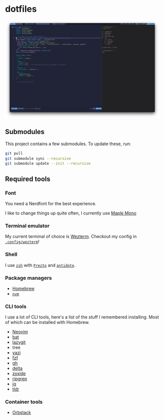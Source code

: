 # dotfiles

![Demo picture](./dotfile-images/scrsht.png)

## Submodules

This project contains a few submodules. To update these, run:

```sh
git pull
git submodule sync --recursive
git submodule update --init --recursive
```

## Required tools

### Font

You need a Nerdfont for the best experience.

I like to change things up quite often, I currently use [Maple Mono](https://github.com/subframe7536/maple-font)

### Terminal emulator

My current terminal of choice is [Wezterm](https://wezterm.org). Checkout my config in [`.config/wezterm`](./.config/wezterm)!

### Shell

I use [`zsh`](https://www.zsh.org/) with [`Prezto`](https://github.com/sorin-ionescu/prezto) and [`antidote`](https://antidote.sh/).

### Package managers

- [Homebrew](https://brew.sh/)
- [`nvm`](https://github.com/nvm-sh/nvm)

### CLI tools

I use a lot of CLI tools, here's a list of the stuff I remembered installing. Most of which can be installed with Homebrew.

- [Neovim](https://neovim.io/)
- [bat](https://github.com/sharkdp/bat)
- [lazygit](https://github.com/jesseduffield/lazygit)
- tree
- [yazi](https://github.com/sxyazi/yazi)
- [fzf](https://github.com/junegunn/fzf)
- [gh](https://cli.github.com/)
- [delta](https://dandavison.github.io/delta/)
- [zoxide](https://github.com/ajeetdsouza/zoxide)
- [ripgrep](https://github.com/BurntSushi/ripgrep)
- [jq](https://github.com/jqlang/jq)
- [tldr](https://github.com/tldr-pages/tldr)

### Container tools

- [Orbstack](https://orbstack.dev/)
